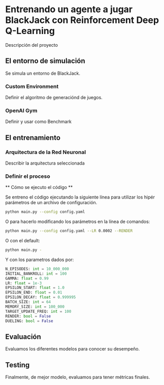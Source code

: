 # Entrenando un agente a jugar BlackJack con Reinforcement Deep Q-Learning

Descripción del proyecto 

## El entorno de simulación

Se simula  un entorno de BlackJack. 

### Custom Environment 


Definir el algoritmo de generaciónd de juegos. 


### OpenAI Gym

Definir y usar como Benchmark 



## El entrenamiento 

### Arquitectura de la Red Neuronal

Describir la arquitectura seleccionada


### Definir el proceso 


** Cómo se ejecuto el código  **

Se entreno el código ejecutando la siguiente línea para utilizar los hipér parámetros de un archivo de configuración. 

``` zsh
python main.py --config config.yaml
```

O para hacerlo modificando los parámetros en la línea de comandos:

``` zsh
python main.py --config config.yaml --LR 0.0002 --RENDER
```

O con el default: 

``` zsh
python main.py -
```

Y con los parametros dados por:

``` python
N_EPISODES: int = 10_000_000
INITIAL_BANKROLL: int = 100
GAMMA: float = 0.99
LR: float = 1e-3
EPSILON_START: float = 1.0
EPSILON_END: float = 0.01
EPSILON_DECAY: float = 0.999995
BATCH_SIZE: int = 64
MEMORY_SIZE: int = 100_000
TARGET_UPDATE_FREQ: int = 100
RENDER: bool = False
DUELING: bool = False
```

## Evaluación

Evaluamos los diferentes modelos para conocer su desempeño. 

## Testing 

Finalmente, de mejor modelo, evaluamos para tener métricas finales. 
